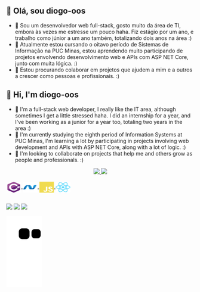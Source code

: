 ## 👋 Olá, sou diogo-oos
- 👀 Sou um desenvolvedor web full-stack, gosto muito da área de TI, embora às vezes me estresse um pouco haha. Fiz estágio por um ano, e trabalho como júnior a um ano também, totalizando dois anos na área :)
- 🌱 Atualmente estou cursando o oitavo período de Sistemas de Informação na PUC Minas, estou aprendendo muito participando de projetos envolvendo desenvolvimento web e APIs com ASP NET Core, junto com muita lógica. :)
- 💞️ Estou procurando colaborar em projetos que ajudem a mim e a outros a crescer como pessoas e profissionais. :)
  
##

## 👋 Hi, I'm diogo-oos
- 👀 I'm a full-stack web developer, I really like the IT area, although sometimes I get a little stressed haha. I did an internship for a year, and I've been working as a junior for a year too, totaling two years in the area :)
- 🌱 I'm currently studying the eighth period of Information Systems at PUC Minas, I'm learning a lot by participating in projects involving web development and APIs with ASP NET Core, along with a lot of logic. :)
- 💞️ I'm looking to collaborate on projects that help me and others grow as people and professionals. :)
<div align="center">
  <a href="https://github.com/diogo-oos">
  <img height="160em" src="https://github-readme-stats.vercel.app/api?username=diogo-oos&show_icons=true&theme=dark&include_all_commits=true&count_private=true"/>
  <img height="160em" src="https://github-readme-stats.vercel.app/api/top-langs/?username=diogo-oos&layout=compact&langs_count=7&theme=dark"/>
</div>
<div style="display: inline_block"><br>
    <img align="center" alt="Csharp" height="30" width="40" src="https://raw.githubusercontent.com/devicons/devicon/master/icons/csharp/csharp-original.svg">
  <img align="center" alt="Dotnet" height="30" width="40" src="https://raw.githubusercontent.com/devicons/devicon/master/icons/dot-net/dot-net-original.svg">
  <img align="center" alt="dio-Js" height="30" width="40" src="https://raw.githubusercontent.com/devicons/devicon/master/icons/javascript/javascript-plain.svg">
  <img align="center" alt="dio-React" height="30" width="40" src="https://raw.githubusercontent.com/devicons/devicon/master/icons/react/react-original.svg">
</div>
  
  ##
 
<div> 
  <a href="https://www.instagram.com/gmarques.diogo/" target="_blank"><img src="https://img.shields.io/badge/-Instagram-%23E4405F?style=for-the-badge&logo=instagram&logoColor=white" target="_blank"></a>
  <a href = "mailto:diogomarquesbhdm19@gmail.com"><img src="https://img.shields.io/badge/-Gmail-%23333?style=for-the-badge&logo=gmail&logoColor=white" target="_blank"></a>
  <a href="https://www.linkedin.com/in/diogo-m-gomes-12987a1b5" target="_blank"><img src="https://img.shields.io/badge/-LinkedIn-%230077B5?style=for-the-badge&logo=linkedin&logoColor=white" target="_blank"></a> 
 
  ![Snake animation](https://github.com/diogo-oos/diogo-oos/blob/output/github-contribution-grid-snake.svg)
 
</div>

<!---
diogo-oos/diogo-oos is a ✨ special ✨ repository because its `README.md` (this file) appears on your GitHub profile.
You can click the Preview link to take a look at your changes.
--->
